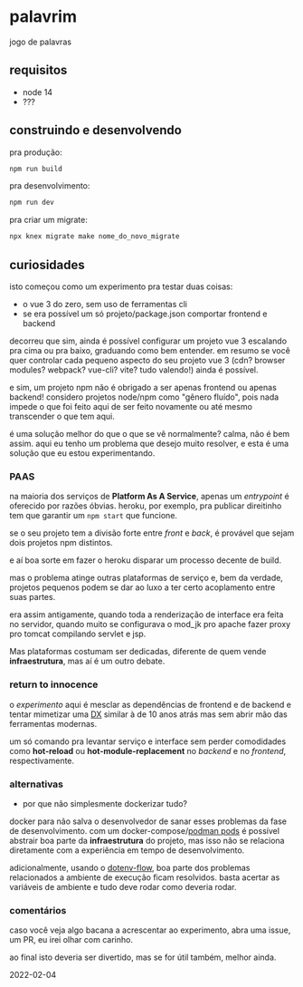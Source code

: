 # palavrim

jogo de palavras

## requisitos

- node 14
- ???

## construindo e desenvolvendo

pra produção:

```bash
npm run build
```

pra desenvolvimento:

```bash
npm run dev
```

pra criar um migrate:

```bash
npx knex migrate make nome_do_novo_migrate
```

## curiosidades

isto começou como um experimento pra testar duas coisas:

- o vue 3 do zero, sem uso de ferramentas cli
- se era possível um só projeto/package.json comportar frontend e backend

decorreu que sim, ainda é possível configurar um projeto vue 3 escalando pra
cima ou pra baixo, graduando como bem entender. em resumo se você quer controlar
cada pequeno aspecto do seu projeto vue 3 (cdn? browser modules? webpack?
vue-cli? vite? tudo valendo!) ainda é possível.

e sim, um projeto npm não é obrigado a ser apenas frontend ou apenas backend!
considero projetos node/npm como "gênero fluído", pois nada impede o que foi
feito aqui de ser feito novamente ou até mesmo transcender o que tem aqui.

é uma solução melhor do que o que se vê normalmente? calma, não é bem assim.
aqui eu tenho um problema que desejo muito resolver, e esta é uma solução que eu
estou experimentando.

### PAAS

na maioria dos serviços de **Platform As A Service**, apenas um _entrypoint_ é
oferecido por razões óbvias. heroku, por exemplo, pra publicar direitinho tem
que garantir um `npm start` que funcione.

se o seu projeto tem a divisão forte entre _front_ e _back_, é provável que
sejam dois projetos npm distintos. 

e aí boa sorte em fazer o heroku disparar um processo decente de build.

mas o problema atinge outras plataformas de serviço e, bem da verdade, projetos
pequenos podem se dar ao luxo a ter certo acoplamento entre suas partes.

era assim antigamente, quando toda a renderização de interface era feita no
servidor, quando muito se configurava o mod_jk pro apache fazer proxy pro tomcat
compilando servlet e jsp.

Mas plataformas costumam ser dedicadas, diferente de quem vende
**infraestrutura**, mas aí é um outro debate.

### return to innocence

o _experimento_ aqui é mesclar as dependências de frontend e de backend e tentar
mimetizar uma [DX](https://medium.com/linkapi-solutions/o-que-%C3%A9-dx-developer-experience-375f53eadede)
similar à de 10 anos atrás mas sem abrir mão das ferramentas modernas.

um só comando pra levantar serviço e interface sem perder comodidades como
**hot-reload** ou **hot-module-replacement** no _backend_ e no _frontend_,
respectivamente.

### alternativas

- por que não simplesmente dockerizar tudo?

docker para não salva o desenvolvedor de sanar esses problemas
da fase de desenvolvimento. com um docker-compose/[podman pods](https://www.redhat.com/sysadmin/compose-podman-pods)
é possível abstrair boa parte da **infraestrutura** do projeto, mas isso não se
relaciona diretamente com a experiência em tempo de desenvolvimento.

adicionalmente, usando o [dotenv-flow](https://www.npmjs.com/package/dotenv-flow),
boa parte dos problemas relacionados a ambiente de execução ficam resolvidos. basta
acertar as variáveis de ambiente e tudo deve rodar como deveria rodar.

### comentários

caso você veja algo bacana a acrescentar ao experimento, abra uma issue, um PR,
eu irei olhar com carinho.

ao final isto deveria ser divertido, mas se for útil também, melhor ainda.

2022-02-04
